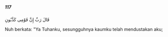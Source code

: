##### 117

<span class="ayah">قَالَ رَبِّ إِنَّ قَوْمِى كَذَّبُونِ</span>

<span class="ayah_translation">Nuh berkata: "Ya Tuhanku, sesungguhnya kaumku telah mendustakan aku;</span>
